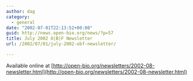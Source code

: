 ```yaml
---
author: dag
category:
  - general
date: "2002-07-01T22:13:52+00:00"
guid: http://news.open-bio.org/news/?p=57
title: July 2002 O|B|F Newsletter
url: /2002/07/01/july-2002-obf-newsletter/

---
```

Available online at [http://open-bio.org/newsletters/2002-08-newsletter.html](http://open-bio.org/newsletters/2002-08-newsletter.html)
